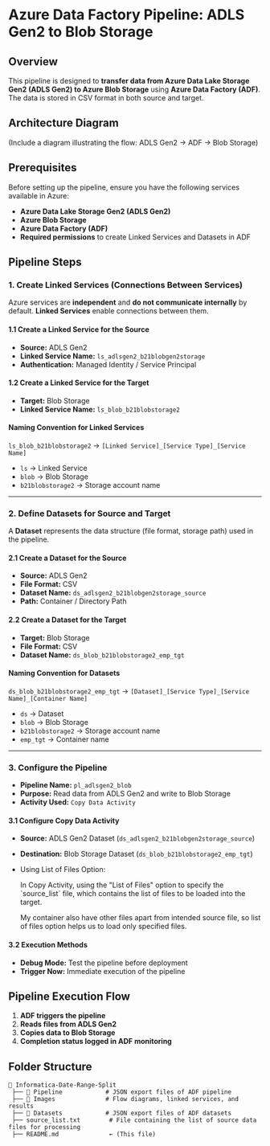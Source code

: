 # Azure Data Factory Pipeline: ADLS Gen2 to Blob Storage

## **Overview**

This pipeline is designed to **transfer data from Azure Data Lake Storage Gen2 (ADLS Gen2) to Azure Blob Storage** using **Azure Data Factory (ADF)**. The data is stored in CSV format in both source and target.

## **Architecture Diagram**

(Include a diagram illustrating the flow: ADLS Gen2 → ADF → Blob Storage)

## **Prerequisites**

Before setting up the pipeline, ensure you have the following services available in Azure:

- **Azure Data Lake Storage Gen2 (ADLS Gen2)**
- **Azure Blob Storage**
- **Azure Data Factory (ADF)**
- **Required permissions** to create Linked Services and Datasets in ADF

## **Pipeline Steps**

### **1. Create Linked Services (Connections Between Services)**

Azure services are **independent** and **do not communicate internally** by default. **Linked Services** enable connections between them.

#### **1.1 Create a Linked Service for the Source**

- **Source:** ADLS Gen2
- **Linked Service Name:** `ls_adlsgen2_b21blobgen2storage`
- **Authentication:** Managed Identity / Service Principal

#### **1.2 Create a Linked Service for the Target**

- **Target:** Blob Storage
- **Linked Service Name:** `ls_blob_b21blobstorage2`

#### **Naming Convention for Linked Services**

`ls_blob_b21blobstorage2` → `[Linked Service]_[Service Type]_[Service Name]`

- `ls` → Linked Service
- `blob` → Blob Storage
- `b21blobstorage2` → Storage account name

---

### **2. Define Datasets for Source and Target**

A **Dataset** represents the data structure (file format, storage path) used in the pipeline.

#### **2.1 Create a Dataset for the Source**

- **Source:** ADLS Gen2
- **File Format:** CSV
- **Dataset Name:** `ds_adlsgen2_b21blobgen2storage_source`
- **Path:** Container / Directory Path

#### **2.2 Create a Dataset for the Target**

- **Target:** Blob Storage
- **File Format:** CSV
- **Dataset Name:** `ds_blob_b21blobstorage2_emp_tgt`

#### **Naming Convention for Datasets**

`ds_blob_b21blobstorage2_emp_tgt` → `[Dataset]_[Service Type]_[Service Name]_[Container Name]`

- `ds` → Dataset
- `blob` → Blob Storage
- `b21blobstorage2` → Storage account name
- `emp_tgt` → Container name

---

### **3. Configure the Pipeline**

- **Pipeline Name:** `pl_adlsgen2_blob`
- **Purpose:** Read data from ADLS Gen2 and write to Blob Storage
- **Activity Used:** `Copy Data Activity`

#### **3.1 Configure Copy Data Activity**

- **Source:** ADLS Gen2 Dataset (`ds_adlsgen2_b21blobgen2storage_source`)

- **Destination:** Blob Storage Dataset (`ds_blob_b21blobstorage2_emp_tgt`)

- Using List of Files Option:

  In Copy Activity, using the "List of Files" option to specify the \`source\_list\` file, which contains the list of files to be loaded into the target.

  My container also have other files apart from intended source file, so list of files option helps us to load only specified files.

#### **3.2 Execution Methods**

- **Debug Mode:** Test the pipeline before deployment
- **Trigger Now:** Immediate execution of the pipeline

## **Pipeline Execution Flow**

1. **ADF triggers the pipeline**
2. **Reads files from ADLS Gen2**
3. **Copies data to Blob Storage**
4. **Completion status logged in ADF monitoring**

## Folder Structure
```
📂 Informatica-Date-Range-Split
 ├── 📂 Pipeline            # JSON export files of ADF pipeline
 ├── 📂 Images              # Flow diagrams, linked services, and results
 ├── 📂 Datasets            # JSON export files of ADF datasets
 ├── source_list.txt        # File containing the list of source data files for processing
 ├── README.md              ← (This file)
```
